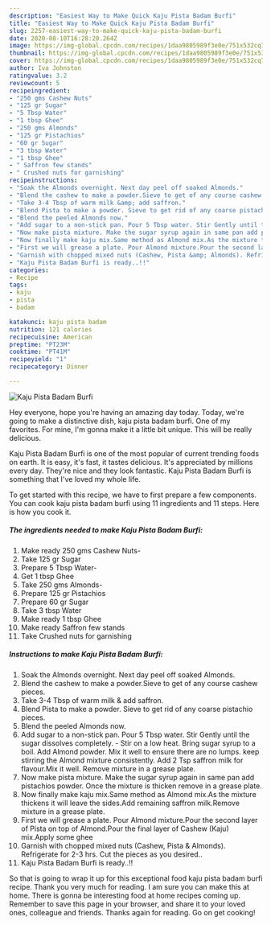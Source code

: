 ```yaml
---
description: "Easiest Way to Make Quick Kaju Pista Badam Burfi"
title: "Easiest Way to Make Quick Kaju Pista Badam Burfi"
slug: 2257-easiest-way-to-make-quick-kaju-pista-badam-burfi
date: 2020-08-10T16:28:20.264Z
image: https://img-global.cpcdn.com/recipes/1daa9805989f3e0e/751x532cq70/kaju-pista-badam-burfi-recipe-main-photo.jpg
thumbnail: https://img-global.cpcdn.com/recipes/1daa9805989f3e0e/751x532cq70/kaju-pista-badam-burfi-recipe-main-photo.jpg
cover: https://img-global.cpcdn.com/recipes/1daa9805989f3e0e/751x532cq70/kaju-pista-badam-burfi-recipe-main-photo.jpg
author: Iva Johnston
ratingvalue: 3.2
reviewcount: 5
recipeingredient:
- "250 gms Cashew Nuts"
- "125 gr Sugar"
- "5 Tbsp Water"
- "1 tbsp Ghee"
- "250 gms Almonds"
- "125 gr Pistachios"
- "60 gr Sugar"
- "3 tbsp Water"
- "1 tbsp Ghee"
- " Saffron few stands"
- " Crushed nuts for garnishing"
recipeinstructions:
- "Soak the Almonds overnight. Next day peel off soaked Almonds."
- "Blend the cashew to make a powder.Sieve to get of any course cashew pieces."
- "Take 3-4 Tbsp of warm milk &amp; add saffron."
- "Blend Pista to make a powder. Sieve to get rid of any coarse pistachio pieces."
- "Blend the peeled Almonds now."
- "Add sugar to a non-stick pan. Pour 5 Tbsp water. Stir Gently until the sugar dissolves completely. Stir on a low heat. Bring sugar syrup to a boil. Add Almond powder. Mix it well to ensure there are no lumps. keep stirring the Almond mixture consistently. Add 2 Tsp saffron milk for flavour.Mix it well. Remove mixture in a grease plate."
- "Now make pista mixture. Make the sugar syrup again in same pan add pistachios powder. Once the mixture is thicken remove in a grease plate."
- "Now finally make kaju mix.Same method as Almond mix.As the mixture thickens it will leave the sides.Add remaining saffron milk.Remove mixture in a grease plate."
- "First we will grease a plate. Pour Almond mixture.Pour the second layer of Pista on top of Almond.Pour the final layer of Cashew (Kaju) mix.Apply some ghee"
- "Garnish with chopped mixed nuts (Cashew, Pista &amp; Almonds). Refrigerate for 2-3 hrs. Cut the pieces as you desired.."
- "Kaju Pista Badam Burfi is ready..!!"
categories:
- Recipe
tags:
- kaju
- pista
- badam

katakunci: kaju pista badam 
nutrition: 121 calories
recipecuisine: American
preptime: "PT23M"
cooktime: "PT41M"
recipeyield: "1"
recipecategory: Dinner

---
```



![Kaju Pista Badam Burfi](https://img-global.cpcdn.com/recipes/1daa9805989f3e0e/751x532cq70/kaju-pista-badam-burfi-recipe-main-photo.jpg)

Hey everyone, hope you're having an amazing day today. Today, we're going to make a distinctive dish, kaju pista badam burfi. One of my favorites. For mine, I'm gonna make it a little bit unique. This will be really delicious.



Kaju Pista Badam Burfi is one of the most popular of current trending foods on earth. It is easy, it's fast, it tastes delicious. It's appreciated by millions every day. They're nice and they look fantastic. Kaju Pista Badam Burfi is something that I've loved my whole life.


To get started with this recipe, we have to first prepare a few components. You can cook kaju pista badam burfi using 11 ingredients and 11 steps. Here is how you cook it.

<!--inarticleads1-->

##### The ingredients needed to make Kaju Pista Badam Burfi:

1. Make ready 250 gms Cashew Nuts-
1. Take 125 gr Sugar
1. Prepare 5 Tbsp Water-
1. Get 1 tbsp Ghee
1. Take 250 gms Almonds-
1. Prepare 125 gr Pistachios
1. Prepare 60 gr Sugar
1. Take 3 tbsp Water
1. Make ready 1 tbsp Ghee
1. Make ready  Saffron few stands
1. Take  Crushed nuts for garnishing




<!--inarticleads2-->

##### Instructions to make Kaju Pista Badam Burfi:

1. Soak the Almonds overnight. Next day peel off soaked Almonds.
1. Blend the cashew to make a powder.Sieve to get of any course cashew pieces.
1. Take 3-4 Tbsp of warm milk &amp; add saffron.
1. Blend Pista to make a powder. Sieve to get rid of any coarse pistachio pieces.
1. Blend the peeled Almonds now.
1. Add sugar to a non-stick pan. Pour 5 Tbsp water. Stir Gently until the sugar dissolves completely. - Stir on a low heat. Bring sugar syrup to a boil. Add Almond powder. Mix it well to ensure there are no lumps. keep stirring the Almond mixture consistently. Add 2 Tsp saffron milk for flavour.Mix it well. Remove mixture in a grease plate.
1. Now make pista mixture. Make the sugar syrup again in same pan add pistachios powder. Once the mixture is thicken remove in a grease plate.
1. Now finally make kaju mix.Same method as Almond mix.As the mixture thickens it will leave the sides.Add remaining saffron milk.Remove mixture in a grease plate.
1. First we will grease a plate. Pour Almond mixture.Pour the second layer of Pista on top of Almond.Pour the final layer of Cashew (Kaju) mix.Apply some ghee
1. Garnish with chopped mixed nuts (Cashew, Pista &amp; Almonds). Refrigerate for 2-3 hrs. Cut the pieces as you desired..
1. Kaju Pista Badam Burfi is ready..!!




So that is going to wrap it up for this exceptional food kaju pista badam burfi recipe. Thank you very much for reading. I am sure you can make this at home. There is gonna be interesting food at home recipes coming up. Remember to save this page in your browser, and share it to your loved ones, colleague and friends. Thanks again for reading. Go on get cooking!

